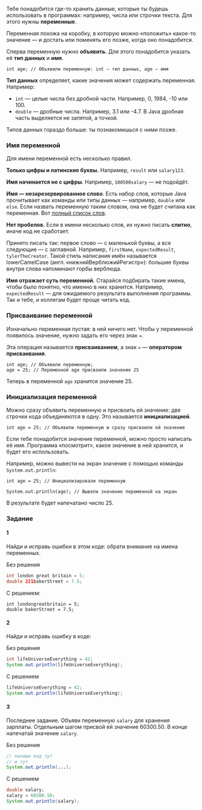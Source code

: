 Тебе понадобится где-то хранить данные, которые ты будешь использовать в программах: например, числа или строчки текста. Для этого нужны **переменные**.

Переменная похожа на коробку, в которую можно «положить» какое-то значение — и достать или поменять его позже, когда оно понадобится.

Сперва переменную нужно **объявить**. Для этого понадобится указать её **тип данных** и **имя**.

```
int age; // Объявили переменную: int — тип данных, age — имя 
```

**Тип данных** определяет, какие значения может содержать переменная. Например:

- `int` — целые числа без дробной части. Например, 0, 1984, -10 или 100.
- `double` — дробные числа. Например, 3.1 или -4.7. В Java дробная часть выделяется не запятой, а точкой.

Типов данных гораздо больше: ты познакомишься с ними позже.

### Имя переменной

Для имени переменной есть несколько правил.

**Только цифры и латинские буквы.** Например, `result` или `salary123`.

**Имя начинается не с цифры**. Например, `100500salary` — не подойдёт.

**Имя — незарезервированное слово**. Есть набор слов, которые Java прочитывает как команды или типы данных — например, `double` или `else`. Если назвать переменную таким словом, она не будет считана как переменная. Вот [полный список слов](https://code.s3.yandex.net/qa-automation-engineer/java/cheatsheets/freetrack/cheatsheet_restricted_names.pdf).

**Нет пробелов.** Если в имени несколько слов, их нужно писать **слитно**, иначе код не сработает.

Принято писать так: первое слово — с маленькой буквы, а все следующие — с заглавной. Например, `firstName`, `expectedResult`, `tylerTheCreator`. Такой стиль написания имён называется lowerCamelCase (англ. «нижнийВерблюжийРегистр»): большие буквы внутри слова напоминают горбы верблюда.

**Имя отражает суть переменной.** Старайся подбирать такие имена, чтобы было понятно, что именно в них хранится. Например, `expectedResult` — для ожидаемого результата выполнения программы. Так и тебе, и коллегам будет проще читать код.
### Присваивание переменной

Изначально переменная пустая: в ней ничего нет. Чтобы у переменной появилось значение, нужно задать его через знак `=`.

Эта операция называется **присваиванием**, а знак `=` — **оператором присваивания**.

```
int age; // Объявили переменную; 
age = 25; // Переменной age присвоили значение 25 
```

Теперь в переменной `age` хранится значение 25.

### Инициализация переменной

Можно сразу объявить переменную и присвоить ей значение: две строчки кода объединяются в одну. Это называется **инициализацией**.

```
int age = 25; // Объявили переменную и сразу присвоили ей значение 
```

Если тебе понадобится значение переменной, можно просто написать её имя. Программа «посмотрит», какое значение в ней хранится, и будет его использовать.

Например, можно вывести на экран значение с помощью команды `System.out.println`:

```
int age = 25; // Инициализировали переменную

System.out.println(age); // Вывели значение переменной на экран 
```

В результате будет напечатано число 25.

### Задание
#### 1

 Найди и исправь ошибки в этом коде: обрати внимание на имена переменных.

Без решения
```Java
int london great britain = 5; 
double 221bakerStreet = 7.5; 
```

С решением:
```
int londongreatbritain = 5; 
double bakerStreet = 7.5;
```
#### 2 
Найди и исправь ошибку в коде:

Без решения
```Java
int lifeUniverseEverything = 42;
System.out.println(lifeUniverseEverything);
```

С решением
```Java
lifeUniverseEverything = 42;
System.out.println(lifeUniverseEverything);
```
#### 3
Последнее задание. Объяви переменную `salary` для хранения зарплаты. Отдельным шагом присвой ей значение 60300.50. В конце напечатай значение `salary`.

Без решения
```Java
// напиши код тут
// и тут
System.out.println(...);
```

С решением
```Java
double salary;
salary = 60300.50;
System.out.println(salary);
```